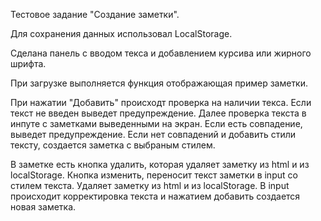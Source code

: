 Тестовое задание "Создание заметки".
 
 Для сохранения данных использовал LocalStorage.
 
Сделана панель с вводом текса и добавлением курсива или жирного шрифта.

При загрузке выполняется функция отображающая пример заметки.

При нажатии "Добавить" происходт проверка на наличии текса. Если текст не введен выведет предупреждение. Далее проверка текста в инпуте с заметками выведенными на экран. Если есть совпадение, выведет предупреждение. Если нет совпадений и добавить стили тексту, создается заметка с выбраным стилем.

В заметке есть кнопка удалить, которая удаляет заметку из html и из localStorage.
Кнопка изменить, переносит текст заметки в input со стилем текста. Удаляет заметку  из html и из localStorage.
В input происходит корректировка текста и нажатием добавить создается новая заметка.
